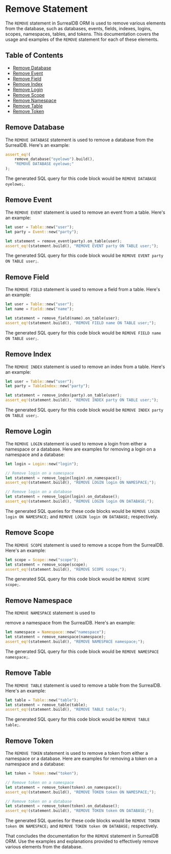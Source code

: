 # Remove Statement

The `REMOVE` statement in SurrealDB ORM is used to remove various elements from the database, such as databases, events, fields, indexes, logins, scopes, namespaces, tables, and tokens. This documentation covers the usage and examples of the `REMOVE` statement for each of these elements.

## Table of Contents

- [Remove Database](#remove-database)
- [Remove Event](#remove-event)
- [Remove Field](#remove-field)
- [Remove Index](#remove-index)
- [Remove Login](#remove-login)
- [Remove Scope](#remove-scope)
- [Remove Namespace](#remove-namespace)
- [Remove Table](#remove-table)
- [Remove Token](#remove-token)

## Remove Database

The `REMOVE DATABASE` statement is used to remove a database from the SurrealDB. Here's an example:

```rust
assert_eq!(
    remove_database("oyelowo").build(),
    "REMOVE DATABASE oyelowo;"
);
```

The generated SQL query for this code block would be `REMOVE DATABASE oyelowo;`.

## Remove Event

The `REMOVE EVENT` statement is used to remove an event from a table. Here's an example:

```rust
let user = Table::new("user");
let party = Event::new("party");

let statement = remove_event(party).on_table(user);
assert_eq!(statement.build(), "REMOVE EVENT party ON TABLE user;");
```

The generated SQL query for this code block would be `REMOVE EVENT party ON TABLE user;`.

## Remove Field

The `REMOVE FIELD` statement is used to remove a field from a table. Here's an example:

```rust
let user = Table::new("user");
let name = Field::new("name");

let statement = remove_field(name).on_table(user);
assert_eq!(statement.build(), "REMOVE FIELD name ON TABLE user;");
```

The generated SQL query for this code block would be `REMOVE FIELD name ON TABLE user;`.

## Remove Index

The `REMOVE INDEX` statement is used to remove an index from a table. Here's an example:

```rust
let user = Table::new("user");
let party = TableIndex::new("party");

let statement = remove_index(party).on_table(user);
assert_eq!(statement.build(), "REMOVE INDEX party ON TABLE user;");
```

The generated SQL query for this code block would be `REMOVE INDEX party ON TABLE user;`.

## Remove Login

The `REMOVE LOGIN` statement is used to remove a login from either a namespace or a database. Here are examples for removing a login on a namespace and a database:

```rust
let login = Login::new("login");

// Remove login on a namespace
let statement = remove_login(login).on_namespace();
assert_eq!(statement.build(), "REMOVE LOGIN login ON NAMESPACE;");

// Remove login on a database
let statement = remove_login(login).on_database();
assert_eq!(statement.build(), "REMOVE LOGIN login ON DATABASE;");
```

The generated SQL queries for these code blocks would be `REMOVE LOGIN login ON NAMESPACE;` and `REMOVE LOGIN login ON DATABASE;` respectively.

## Remove Scope

The `REMOVE SCOPE` statement is used to remove a scope from the SurrealDB. Here's an example:

```rust
let scope = Scope::new("scope");
let statement = remove_scope(scope);
assert_eq!(statement.build(), "REMOVE SCOPE scope;");
```

The generated SQL query for this code block would be `REMOVE SCOPE scope;`.

## Remove Namespace

The `REMOVE NAMESPACE` statement is used to

remove a namespace from the SurrealDB. Here's an example:

```rust
let namespace = Namespace::new("namespace");
let statement = remove_namespace(namespace);
assert_eq!(statement.build(), "REMOVE NAMESPACE namespace;");
```

The generated SQL query for this code block would be `REMOVE NAMESPACE namespace;`.

## Remove Table

The `REMOVE TABLE` statement is used to remove a table from the SurrealDB. Here's an example:

```rust
let table = Table::new("table");
let statement = remove_table(table);
assert_eq!(statement.build(), "REMOVE TABLE table;");
```

The generated SQL query for this code block would be `REMOVE TABLE table;`.

## Remove Token

The `REMOVE TOKEN` statement is used to remove a token from either a namespace or a database. Here are examples for removing a token on a namespace and a database:

```rust
let token = Token::new("token");

// Remove token on a namespace
let statement = remove_token(token).on_namespace();
assert_eq!(statement.build(), "REMOVE TOKEN token ON NAMESPACE;");

// Remove token on a database
let statement = remove_token(token).on_database();
assert_eq!(statement.build(), "REMOVE TOKEN token ON DATABASE;");
```

The generated SQL queries for these code blocks would be `REMOVE TOKEN token ON NAMESPACE;` and `REMOVE TOKEN token ON DATABASE;` respectively.

That concludes the documentation for the `REMOVE` statement in SurrealDB ORM. Use the examples and explanations provided to effectively remove various elements from the database.
